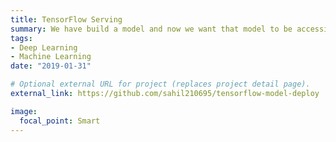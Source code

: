 ```yaml
---
title: TensorFlow Serving
summary: We have build a model and now we want that model to be accessible from web using Tensorflow Serving
tags:
- Deep Learning
- Machine Learning
date: "2019-01-31"

# Optional external URL for project (replaces project detail page).
external_link: https://github.com/sahil210695/tensorflow-model-deploy

image:
  focal_point: Smart
---
```

